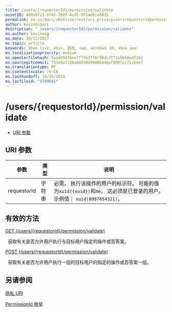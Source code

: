 ```yaml
---
title: /users/{requestorId}/permission/validate
assetID: 400a9721-bf43-76df-4cd1-9f2ae6ca5035
permalink: en-us/docs/xboxlive/rest/uri-privacyusersrequestoridpermissionvalidate.html
author: KevinAsgari
description: " /users/{requestorId}/permission/validate"
ms.author: kevinasg
ms.date: 10/12/2017
ms.topic: article
keywords: xbox live, xbox, 游戏, uwp, windows 10, xbox one
ms.localizationpriority: medium
ms.openlocfilehash: 5aadd94fbee7fff63ff6c98dc2f71e5b50ed7343
ms.sourcegitcommit: 753e0a7160a88830d9908b446ef0907cc71c64e7
ms.translationtype: MT
ms.contentlocale: zh-CN
ms.lasthandoff: 10/30/2018
ms.locfileid: "5749691"
---
```

# <a name="usersrequestoridpermissionvalidate"></a>/users/{requestorId}/permission/validate
 
  * [URI 参数](#ID4EQ)
 
<a id="ID4EQ"></a>

 
## <a name="uri-parameters"></a>URI 参数
 
| 参数| 类型| 说明| 
| --- | --- | --- | 
| requestorId| 字符串| 必需。 执行该操作的用户的标识符。 可能的值为<code>xuid({xuid})</code>和<code>me</code>。 这必须是已登录的用户。 示例值： <code>xuid(0987654321)</code>。| 
  
<a id="ID4ETB"></a>

 
## <a name="valid-methods"></a>有效的方法

[GET (/users/{requestorId}/permission/validate)](uri-privacyusersrequestoridpermissionvalidateget.md)

&nbsp;&nbsp;获取有关是否允许用户执行与目标用户指定的操作或否答案。

[POST (/users/{requestorId}/permission/validate)](uri-privacyusersrequestoridpermissionvalidatepost.md)

&nbsp;&nbsp;获取有关是否允许用户执行一组的目标用户的指定的操作或否答案一组。
 
<a id="ID4EAC"></a>

 
## <a name="see-also"></a>另请参阅
 
<a id="ID4ECC"></a>

   [隐私 URI](atoc-reference-privacyv2.md)

 [PermissionId 枚举](../../enums/privacy-enum-permissionid.md)

   